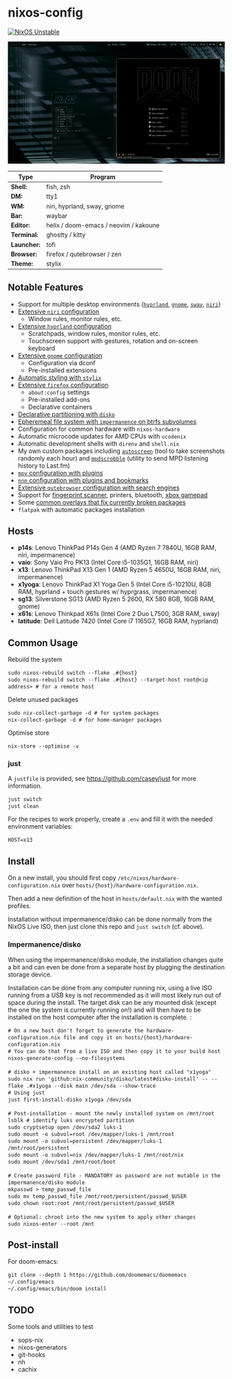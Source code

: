 # nixos-config

[![NixOS Unstable](https://img.shields.io/badge/NixOS-unstable-blue.svg?style=flat-square&logo=NixOS&logoColor=white)](https://nixos.org)

![t470s](imgs/t470s.png)

| Type           | Program                                  |
|----------------|------------------------------------------|
| **Shell:**     | fish, zsh                                |
| **DM:**        | tty1                                     |
| **WM:**        | niri, hyprland, sway, gnome              |
| **Bar:**       | waybar                                   |
| **Editor:**    | helix / doom-emacs / neovim / kakoune    |
| **Terminal:**  | ghostty / kitty                          |
| **Launcher:**  | tofi                                     |
| **Browser:**   | firefox / qutebrowser / zen              |
| **Theme:**     | stylix                                   |

## Notable Features

- Support for multiple desktop environments ([`hyprland`](./apps/hyprland/), [`gnome`](./apps/gnome/), [`sway`](./apps/sway/), [`niri`](./apps/niri/))
- [Extensive `niri` configuration](./apps/niri/)
  - Window rules, monitor rules, etc.
- [Extensive `hyprland` configuration](./apps/hyprland/)
  - Scratchpads, window rules, monitor rules, etc.
  - Touchscreen support with gestures, rotation and on-screen keyboard
- [Extensive `gnome` configuration](./apps/gnome/)
  - Configuration via dconf
  - Pre-installed extensions
- [Automatic styling with `stylix`](./apps/stylix/)
- [Extensive `firefox` configuration](./apps/firefox/firefox.nix)
  - `about:config` settings
  - Pre-installed add-ons
  - Declarative containers
- [Declarative partitioning with `disko`](./modules/disko/encrypted-btrfs-impermanence.nix)
- [Epheremeal file system with `impermanence` on btrfs subvolumes](./modules/impermanence/)
- Configuration for common hardware with `nixos-hardware`
- Automatic microcode updates for AMD CPUs with `ucodenix`
- Automatic development shells with `direnv` and `shell.nix`
- My own custom packages including [`autoscreen`](./apps/autoscreen/) (tool to take screenshots randomly each hour) and [`mpdscrobble`](./apps/mpdscrobble/) (utility to send MPD listening history to Last.fm)
- [`mpv` configuration with plugins](./apps/mpv/mpv.nix)
- [`nnn` configuration with plugins and bookmarks](./apps/nnn/nnn.nix)
- [Extensive `qutebrowser` configuration with search engines](./apps/qutebrowser/qutebrowser.nix)
- Support for [fingerprint scanner](./modules/common/fingerprint-scanner.nix), printers, bluetooth, [xbox gamepad](./modules/common/xbox.nix)
- Some [common overlays that fix currently broken packages](./modules/overlays.nix) 
- `flatpak` with automatic packages installation

## Hosts

- **p14s**: Lenovo ThinkPad P14s Gen 4 (AMD Ryzen 7 7840U, 16GB RAM, niri, impermanence)
- **vaio**: Sony Vaio Pro PK13 (Intel Core i5-1035G1, 16GB RAM, niri)
- **x13**: Lenovo ThinkPad X13 Gen 1 (AMD Ryzen 5 4650U, 16GB RAM, niri, impermanence)
- **x1yoga**: Lenovo ThinkPad X1 Yoga Gen 5 (Intel Core i5-10210U, 8GB RAM, hyprland + touch gestures w/ hyprgrass, impermanence)
- **sg13**: Silverstone SG13 (AMD Ryzen 5 2600, RX 580 8GB, 16GB RAM, gnome)
- **x61s**: Lenovo Thinkpad X61s (Intel Core 2 Duo L7500, 3GB RAM, sway)
- **latitude**: Dell Latitude 7420 (Intel Core i7 1165G7, 16GB RAM, hyprland)

## Common Usage

Rebuild the system

```
sudo nixos-rebuild switch --flake .#{host}
sudo nixos-rebuild switch --flake .#{host} --target-host root@<ip address> # for a remote host
```

Delete unused packages

```
sudo nix-collect-garbage -d # for system packages
nix-collect-garbage -d # for home-manager packages
```

Optimise store

```
nix-store --optimise -v
```

### just

A `justfile` is provided, see https://github.com/casey/just for more information.

```
just switch
just clean
```

For the recipes to work properly, create a `.env` and fill it with the needed environment variables:

```
HOST=x13
````

## Install

On a new install, you should first copy `/etc/nixos/hardware-configuration.nix` over `hosts/{host}/hardware-configuration.nix`.

Then add a new definition of the host in `hosts/default.nix` with the wanted profiles.

Installation without impermanence/disko can be done normally from the NixOS Live ISO, then just clone this repo and `just switch` (cf. above).

### Impermanence/disko

When using the impermanence/disko module, the installation changes quite a bit and can even be done from a separate host by plugging the destination storage device.

Installation can be done from any computer running nix, using a live ISO running from a USB key is not recommended as it will most likely run out of space during the install.
The target disk can be any mounted disk (except the one the system is currently running on!) and will then have to be installed on the host computer after the installation is complete.
:

```
# On a new host don't forget to generate the hardware-configuration.nix file and copy it on hosts/{host}/hardware-configuration.nix
# You can do that from a live ISO and then copy it to your build host
nixos-generate-config --no-filesystems

# disko + impermanence install on an existing host called "x1yoga"
sudo nix run 'github:nix-community/disko/latest#disko-install' -- --flake .#x1yoga --disk main /dev/sda --show-trace
# Using just
just first-install-disko x1yoga /dev/sda

# Post-installation - mount the newly installed system on /mnt/root
lsblk # identify luks encrypted partition
sudo cryptsetup open /dev/sda2 luks-1
sudo mount -o subvol=root /dev/mapper/luks-1 /mnt/root
sudo mount -o subvol=persistent /dev/mapper/luks-1 /mnt/root/persistent  
sudo mount -o subvol=nix /dev/mapper/luks-1 /mnt/root/nix
sudo mount /dev/sda1 /mnt/root/boot

# Create password file - MANDATORY as password are not mutable in the impermanence/disko module
mkpasswd > temp_passwd_file
sudo mv temp_passwd_file /mnt/root/persistent/passwd_$USER
sudo chown root:root /mnt/root/persistent/passwd_$USER

# Optional: chroot into the new system to apply other changes
sudo nixos-enter --root /mnt
```

## Post-install

For doom-emacs:

```
git clone --depth 1 https://github.com/doomemacs/doomemacs ~/.config/emacs
~/.config/emacs/bin/doom install
```

## TODO

Some tools and utilities to test

- sops-nix
- nixos-generators
- git-hooks
- nh
- cachix
